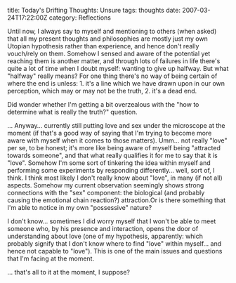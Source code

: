 title: Today's Drifting Thoughts: Unsure
tags: thoughts
date: 2007-03-24T17:22:00Z
category: Reflections

Until now, I always say to myself and mentioning to others (when asked) that all my present thoughts and philosophies are mostly just my own Utopian hypothesis rather than experience, and hence don't really vouch/rely on them. Somehow I sensed and aware of the potential yet reaching them is another matter, and through lots of failures in life there's quite a lot of time when I doubt myself: wanting to give up halfway. But what "halfway" really means? For one thing there's no way of being certain of where the end is unless: 1. it's a line which we have drawn upon in our own perception, which may or may not be the truth, 2. it's a dead end.

Did wonder whether I'm getting a bit overzealous with the "how to determine what is really the truth?" question.

… Anyway… currently still putting love and sex under the microscope at the moment (if that's a good way of saying that I'm trying to become more aware with myself when it comes to those matters). Umm… not really "love" per se, to be honest; it's more like being aware of myself being "attracted towards someone", and that what really qualifies it for me to say that it is "love". Somehow I'm some sort of tinkering the idea within myself and performing some experiments by responding differently… well, sort of, I think. I think most likely I don't really know about "love", in many (if not all) aspects. Somehow my current observation seemingly shows strong connections with the "sex" component: the biological (and probably causing the emotional chain reaction?) attraction.Or is there something that I'm able to notice in my own "possessive" nature?

I don't know… sometimes I did worry myself that I won't be able to meet someone who, by his presence and interaction, opens the door of understanding about love (one of my hypothesis, apparently: which probably signify that I don't know where to find "love" within myself… and hence not capable to "love"). This is one of the main issues and questions that I'm facing at the moment.

… that's all to it at the moment, I suppose?
